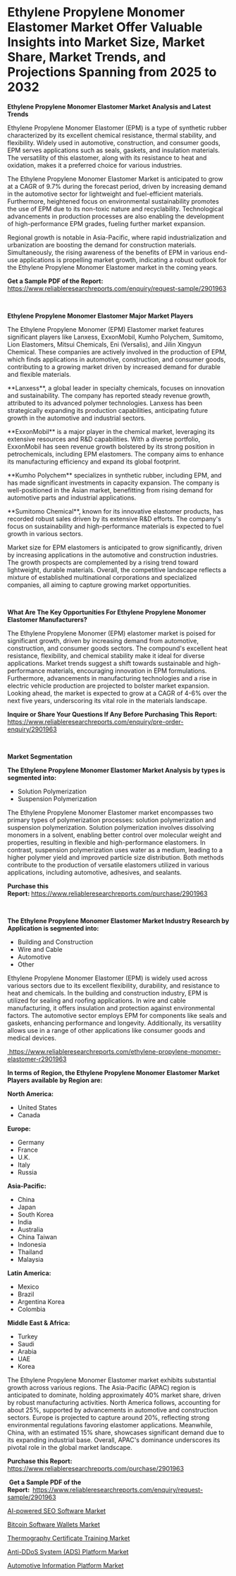 <p><h1>Ethylene Propylene Monomer Elastomer Market Offer Valuable Insights into Market Size, Market Share, Market Trends, and Projections Spanning from 2025 to 2032</h1></p><p><strong>Ethylene Propylene Monomer Elastomer Market Analysis and Latest Trends</strong></p>
<p><p>Ethylene Propylene Monomer Elastomer (EPM) is a type of synthetic rubber characterized by its excellent chemical resistance, thermal stability, and flexibility. Widely used in automotive, construction, and consumer goods, EPM serves applications such as seals, gaskets, and insulation materials. The versatility of this elastomer, along with its resistance to heat and oxidation, makes it a preferred choice for various industries.</p><p>The Ethylene Propylene Monomer Elastomer Market is anticipated to grow at a CAGR of 9.7% during the forecast period, driven by increasing demand in the automotive sector for lightweight and fuel-efficient materials. Furthermore, heightened focus on environmental sustainability promotes the use of EPM due to its non-toxic nature and recyclability. Technological advancements in production processes are also enabling the development of high-performance EPM grades, fueling further market expansion.</p><p>Regional growth is notable in Asia-Pacific, where rapid industrialization and urbanization are boosting the demand for construction materials. Simultaneously, the rising awareness of the benefits of EPM in various end-use applications is propelling market growth, indicating a robust outlook for the Ethylene Propylene Monomer Elastomer market in the coming years.</p></p>
<p><strong>Get a Sample PDF of the Report:&nbsp;</strong> <a href="https://www.reliableresearchreports.com/enquiry/request-sample/2901963?utm_campaign=28&utm_medium=2&utm_source=Github&utm_content=ia&utm_term=11032025&utm_id=ethylene-propylene-monomer-elastomer">https://www.reliableresearchreports.com/enquiry/request-sample/2901963</a></p>
<p>&nbsp;</p>
<p><strong>Ethylene Propylene Monomer Elastomer Major Market Players</strong></p>
<p><p>The Ethylene Propylene Monomer (EPM) Elastomer market features significant players like Lanxess, ExxonMobil, Kumho Polychem, Sumitomo, Lion Elastomers, Mitsui Chemicals, Eni (Versalis), and Jilin Xingyun Chemical. These companies are actively involved in the production of EPM, which finds applications in automotive, construction, and consumer goods, contributing to a growing market driven by increased demand for durable and flexible materials.</p><p>**Lanxess**, a global leader in specialty chemicals, focuses on innovation and sustainability. The company has reported steady revenue growth, attributed to its advanced polymer technologies. Lanxess has been strategically expanding its production capabilities, anticipating future growth in the automotive and industrial sectors.</p><p>**ExxonMobil** is a major player in the chemical market, leveraging its extensive resources and R&D capabilities. With a diverse portfolio, ExxonMobil has seen revenue growth bolstered by its strong position in petrochemicals, including EPM elastomers. The company aims to enhance its manufacturing efficiency and expand its global footprint.</p><p>**Kumho Polychem** specializes in synthetic rubber, including EPM, and has made significant investments in capacity expansion. The company is well-positioned in the Asian market, benefitting from rising demand for automotive parts and industrial applications.</p><p>**Sumitomo Chemical**, known for its innovative elastomer products, has recorded robust sales driven by its extensive R&D efforts. The company's focus on sustainability and high-performance materials is expected to fuel growth in various sectors.</p><p>Market size for EPM elastomers is anticipated to grow significantly, driven by increasing applications in the automotive and construction industries. The growth prospects are complemented by a rising trend toward lightweight, durable materials. Overall, the competitive landscape reflects a mixture of established multinational corporations and specialized companies, all aiming to capture growing market opportunities.</p></p>
<p>&nbsp;</p>
<p><strong>What Are The Key Opportunities For Ethylene Propylene Monomer Elastomer Manufacturers?</strong></p>
<p><p>The Ethylene Propylene Monomer (EPM) elastomer market is poised for significant growth, driven by increasing demand from automotive, construction, and consumer goods sectors. The compound's excellent heat resistance, flexibility, and chemical stability make it ideal for diverse applications. Market trends suggest a shift towards sustainable and high-performance materials, encouraging innovation in EPM formulations. Furthermore, advancements in manufacturing technologies and a rise in electric vehicle production are projected to bolster market expansion. Looking ahead, the market is expected to grow at a CAGR of 4-6% over the next five years, underscoring its vital role in the materials landscape.</p></p>
<p><strong>Inquire or Share Your Questions If Any Before Purchasing This Report:</strong> <a href="https://www.reliableresearchreports.com/enquiry/pre-order-enquiry/2901963?utm_campaign=28&utm_medium=2&utm_source=Github&utm_content=ia&utm_term=11032025&utm_id=ethylene-propylene-monomer-elastomer">https://www.reliableresearchreports.com/enquiry/pre-order-enquiry/2901963</a></p>
<p>&nbsp;</p>
<p><strong>Market Segmentation</strong></p>
<p><strong>The Ethylene Propylene Monomer Elastomer Market Analysis by types is segmented into:</strong></p>
<p><ul><li>Solution Polymerization</li><li>Suspension Polymerization</li></ul></p>
<p><p>The Ethylene Propylene Monomer Elastomer market encompasses two primary types of polymerization processes: solution polymerization and suspension polymerization. Solution polymerization involves dissolving monomers in a solvent, enabling better control over molecular weight and properties, resulting in flexible and high-performance elastomers. In contrast, suspension polymerization uses water as a medium, leading to a higher polymer yield and improved particle size distribution. Both methods contribute to the production of versatile elastomers utilized in various applications, including automotive, adhesives, and sealants.</p></p>
<p><strong>Purchase this Report:&nbsp;</strong><a href="https://www.reliableresearchreports.com/purchase/2901963?utm_campaign=28&utm_medium=2&utm_source=Github&utm_content=ia&utm_term=11032025&utm_id=ethylene-propylene-monomer-elastomer">https://www.reliableresearchreports.com/purchase/2901963</a></p>
<p>&nbsp;</p>
<p><strong>The Ethylene Propylene Monomer Elastomer Market Industry Research by Application is segmented into:</strong></p>
<p><ul><li>Building and Construction</li><li>Wire and Cable</li><li>Automotive</li><li>Other</li></ul></p>
<p><p>Ethylene Propylene Monomer Elastomer (EPM) is widely used across various sectors due to its excellent flexibility, durability, and resistance to heat and chemicals. In the building and construction industry, EPM is utilized for sealing and roofing applications. In wire and cable manufacturing, it offers insulation and protection against environmental factors. The automotive sector employs EPM for components like seals and gaskets, enhancing performance and longevity. Additionally, its versatility allows use in a range of other applications like consumer goods and medical devices.</p></p>
<p><a href="https://www.reliableresearchreports.com/ethylene-propylene-monomer-elastomer-r2901963?utm_campaign=28&utm_medium=2&utm_source=Github&utm_content=ia&utm_term=11032025&utm_id=ethylene-propylene-monomer-elastomer">&nbsp;https://www.reliableresearchreports.com/ethylene-propylene-monomer-elastomer-r2901963</a></p>
<p><strong>In terms of Region, the Ethylene Propylene Monomer Elastomer Market Players available by Region are:</strong></p>
<p>
    <p> <strong> North America: </strong>
        <ul>
            <li>United States</li>
            <li>Canada</li>
        </ul>
        </p> 
    <p> <strong> Europe: </strong>
        <ul>
            <li>Germany</li>
            <li>France</li>
            <li>U.K.</li>
            <li>Italy</li>
            <li>Russia</li>
        </ul>
        </p> 
    <p> <strong> Asia-Pacific: </strong>
        <ul>
            <li>China</li>
            <li>Japan</li>
            <li>South Korea</li>
            <li>India</li>
            <li>Australia</li>
            <li>China Taiwan</li>
            <li>Indonesia</li>
            <li>Thailand</li>
            <li>Malaysia</li>
        </ul>
        </p> 
    <p> <strong> Latin America: </strong>
        <ul>
            <li>Mexico</li>
            <li>Brazil</li>
            <li>Argentina Korea</li>
            <li>Colombia</li>
        </ul>
        </p> 
    <p> <strong> Middle East & Africa: </strong>
        <ul>
            <li>Turkey</li>
            <li>Saudi</li>
            <li>Arabia</li>
            <li>UAE</li>
            <li>Korea</li>
        </ul>
    </p>
    </p>
<p><p>The Ethylene Propylene Monomer Elastomer market exhibits substantial growth across various regions. The Asia-Pacific (APAC) region is anticipated to dominate, holding approximately 40% market share, driven by robust manufacturing activities. North America follows, accounting for about 25%, supported by advancements in automotive and construction sectors. Europe is projected to capture around 20%, reflecting strong environmental regulations favoring elastomer applications. Meanwhile, China, with an estimated 15% share, showcases significant demand due to its expanding industrial base. Overall, APAC's dominance underscores its pivotal role in the global market landscape.</p></p>
<p><strong>Purchase this Report: </strong><a href="https://www.reliableresearchreports.com/purchase/2901963?utm_campaign=28&utm_medium=2&utm_source=Github&utm_content=ia&utm_term=11032025&utm_id=ethylene-propylene-monomer-elastomer">https://www.reliableresearchreports.com/purchase/2901963</a></p>
<p>&nbsp;<strong>Get a Sample PDF of the Report:&nbsp;&nbsp;</strong><a href="https://www.reliableresearchreports.com/enquiry/request-sample/2901963?utm_campaign=28&utm_medium=2&utm_source=Github&utm_content=ia&utm_term=11032025&utm_id=ethylene-propylene-monomer-elastomer">https://www.reliableresearchreports.com/enquiry/request-sample/2901963</a></p>
<p><strong></strong></p>
<p><p><a href="https://github.com/ikokwuihepa/Market-Research-Report-List-1/blob/main/ai-powered-seo-software-market.md?utm_campaign=28&utm_medium=2&utm_source=Github&utm_content=ia&utm_term=11032025&utm_id=ethylene-propylene-monomer-elastomer">AI-powered SEO Software Market</a></p><p><a href="https://github.com/kumadenthela/Market-Research-Report-List-1/blob/main/bitcoin-software-wallets-market.md?utm_campaign=28&utm_medium=2&utm_source=Github&utm_content=ia&utm_term=11032025&utm_id=ethylene-propylene-monomer-elastomer">Bitcoin Software Wallets Market</a></p><p><a href="https://github.com/linnuripat/Market-Research-Report-List-1/blob/main/thermography-certificate-training-market.md?utm_campaign=28&utm_medium=2&utm_source=Github&utm_content=ia&utm_term=11032025&utm_id=ethylene-propylene-monomer-elastomer">Thermography Certificate Training Market</a></p><p><a href="https://github.com/vaeilabin/Market-Research-Report-List-1/blob/main/anti-ddos-system-ads-platform-market.md?utm_campaign=28&utm_medium=2&utm_source=Github&utm_content=ia&utm_term=11032025&utm_id=ethylene-propylene-monomer-elastomer">Anti-DDoS System (ADS) Platform Market</a></p><p><a href="https://github.com/bibzmuiko/Market-Research-Report-List-1/blob/main/automotive-information-platform-market.md?utm_campaign=28&utm_medium=2&utm_source=Github&utm_content=ia&utm_term=11032025&utm_id=ethylene-propylene-monomer-elastomer">Automotive Information Platform Market</a></p></p>